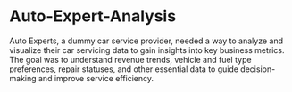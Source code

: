 # Auto-Expert-Analysis
Auto Experts, a dummy car service provider, needed a way to analyze and visualize their car servicing data to gain insights into key business metrics. The goal was to understand revenue trends, vehicle and fuel type preferences, repair statuses, and other essential data to guide decision-making and improve service efficiency.
